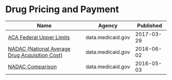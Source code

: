 # Drug Pricing and Payment

Name | Agency | Published
---- | ---- | ---------
[ACA Federal Upper Limits](../socrata/yns6-zx8k.md) | data.medicaid.gov | 2017-03-29
[NADAC (National Average Drug Acquisition Cost)](../socrata/a4y5-998d.md) | data.medicaid.gov | 2016-06-02
[NADAC Comparison](../socrata/6gk3-9bxc.md) | data.medicaid.gov | 2016-05-03

